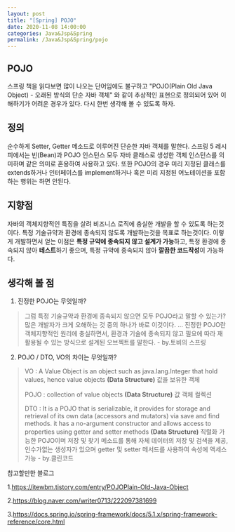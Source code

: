 ```yaml
---
layout: post
title: "[Spring] POJO"
date: 2020-11-08 14:00:00
categories: Java&Jsp&Spring
permalink: /Java&Jsp&Spring/pojo
---
```


## POJO

스프링 책을 읽다보면 많이 나오는 단어임에도 불구하고 "POJO(Plain Old Java Object) - 오래된 방식의 단순 자바 객체" 와 같이 추상적인 표현으로 정의되어 있어 이해하기가 어려운 경우가 있다. 다시 한번 생각해 볼 수 있도록 하자.



## 정의

순수하게 Setter, Getter 메소드로 이루어진 단순한 자바 객체를 말한다. 스프링 5 레시피에서는 빈(Bean)과 POJO 인스턴스 모두 자바 클래스로 생성한 객체 인스턴스를 의미하며 같은 의미로 혼용하여 사용하고 있다. 또한 POJO의 경우 미리 지정된 클래스를 extends하거나 인터페이스를 implement하거나 혹은 미리 지정된 어노테이션을 포함하는 행위는 하면 안된다.



## 지향점

자바의 객체지향적인 특징을 살려 비즈니스 로직에 충실한 개발을 할 수 있도록 하는것이다. 특정 기술규약과 환경에 종속되지 않도록 개발하는것을 목표로 하는것이다. 이렇게 개발하면서 얻는 이점은 **특정 규약에 종속되지 않고 설계가 가능**하고, 특정 환경에 종속되지 않아 **테스트**하기 좋으며, 특정 규약에 종속되지 않아 **깔끔한 코드작성**이 가능하다.



## 생각해 볼 점

1. 진정한 POJO는 무엇일까?

> 그럼 특정 기술규약과 환경에 종속되지 않으면 모두 POJO라고 말할 수 있는가? 많은 개발자가 크게 오해하는 것 중의 하나가 바로 이것이다. ... 진정한 POJO란 객체지향적인 원리에 충실하면서, 환경과 기술에 종속되지 않고 필요에 따라 재활용될 수 있는 방식으로 설계된 오브젝트를 말한다. - by.토비의 스프링

2. POJO / DTO, VO의 차이는 무엇일까?

> VO : A Value Object is an object such as java.lang.Integer that hold values, hence value objects **(Data Structure)** 값을 보유한 객체
>
> POJO : collection of value objects **(Data Structure)** 값 객체 컬렉션
>
> DTO : It is a POJO that is serializable, it provides for storage and retrieval of its own data (accessors and mutators) via save and find methods. it has a no-argument constructor and allows access to properties using getter and setter methods **(Data Structure)** 직렬화 가능한 POJO이며 저장 및 찾기 메소드를 통해 자체 데이터의 저장 및 검색을 제공, 인수가없는 생성자가 있으며 getter 및 setter 메서드를 사용하여 속성에 액세스 가능 - by.클린코드



참고할만한 블로그

1.https://itewbm.tistory.com/entry/POJOPlain-Old-Java-Object

2.https://blog.naver.com/writer0713/222097381699

3.https://docs.spring.io/spring-framework/docs/5.1.x/spring-framework-reference/core.html